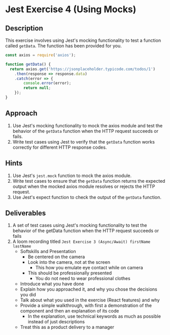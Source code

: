 # Jest Exercise 4 (Using Mocks)

## Description

This exercise involves using Jest's mocking functionality to test a function called `getData`. The function has been provided for you.

```javascript
const axios = require('axios');

function getData() {
  return axios.get('https://jsonplaceholder.typicode.com/todos/1')
    .then(response => response.data)
    .catch(error => {
        console.error(error);
        return null;
    });
}
```

## Approach

1. Use Jest's mocking functionality to mock the axios module and test the behavior of the `getData` function when the HTTP request succeeds or fails.
2. Write test cases using Jest to verify that the `getData` function works correctly for different HTTP response codes.

## Hints

1. Use Jest's `jest.mock` function to mock the axios module.
2. Write test cases to ensure that the `getData` function returns the expected output when the mocked axios module resolves or rejects the HTTP request.
3. Use Jest's expect function to check the output of the `getData` function.

## Deliverables

1. A set of test cases using Jest's mocking functionality to test the behavior of the getData function when the HTTP request succeeds or fails
2. A loom recording titled `Jest Exercise 3 (Async/Await) firstName lastName`
    - Softskills and Presentation
        - Be centered on the camera
        - Look into the camera, not at the screen
            - This how you emulate eye contact while on camera
        - This should be professionally presented
            - You do not need to wear professional clothes
    - Introduce what you have done
    - Explain how you approached it, and why you chose the decisions you did
    - Talk about what you used in the exercise (React features) and why
    - Provide a simple walkthrough, with first a demonstration of the component and then an explanation of its code
        - In the explanation, use technical keywords as much as possible instead of just descriptions
    - Treat this as a product delivery to a manager